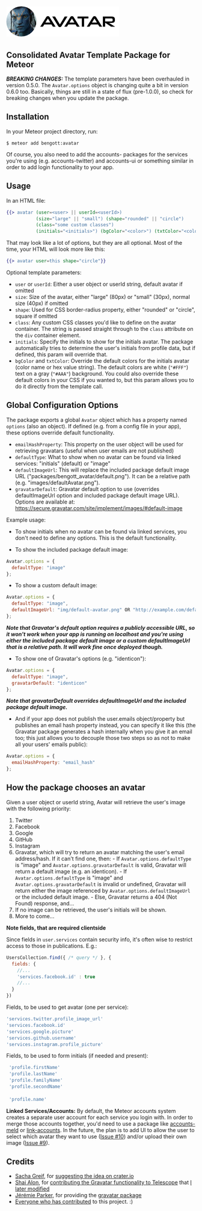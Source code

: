 ![logo](https://raw.githubusercontent.com/bengott/images/master/avatar-logo.png)
================================================================================

Consolidated Avatar Template Package for Meteor
-----------------------------------------------

***BREAKING CHANGES:***
The template parameters have been overhauled in version 0.5.0. The `Avatar.options` object is changing quite a bit in version 0.6.0 too. Basically, things are still in a state of flux (pre-1.0.0), so check for breaking changes when you update the package.


Installation
------------
In your Meteor project directory, run:
```shell
$ meteor add bengott:avatar
```
Of course, you also need to add the accounts-<service> packages for the services you're using (e.g. accounts-twitter) and accounts-ui or something similar in order to add login functionality to your app.

Usage
-----
In an HTML file:
```handlebars
{{> avatar (user=<user> || userId=<userId>)
           (size="large" || "small") (shape="rounded" || "circle")
           (class="some custom classes")
           (initials="<initials>") (bgColor="<color>") (txtColor="<color>") }}
```

That may look like a lot of options, but they are all optional. Most of the time, your HTML will look more like this:
```handlebars
{{> avatar user=this shape="circle"}}
```

Optional template parameters:
  - `user` or `userId`: Either a user object or userId string, default avatar if omitted
  - `size`: Size of the avatar, either "large" (80px) or "small" (30px), normal size (40px) if omitted
  - `shape`: Used for CSS border-radius property, either "rounded" or "circle", square if omitted
  - `class`: Any custom CSS classes you'd like to define on the avatar container. The string is passed straight through to the `class` attribute on the `div` container element.
  - `initials`: Specify the initials to show for the initials avatar. The package automatically tries to determine the user's initials from profile data, but if defined, this param will override that.
  - `bgColor` and `txtColor`: Override the default colors for the initials avatar (color name or hex value string). The default colors are white (`"#FFF"`) text on a gray (`"#AAA"`) background. You could also override these default colors in your CSS if you wanted to, but this param allows you to do it directly from the template call.

Global Configuration Options
----------------------------
The package exports a global `Avatar` object which has a property named `options` (also an object). If defined (e.g. from a config file in your app), these options override default functionality.

  - `emailHashProperty`: This property on the user object will be used for retrieving gravatars (useful when user emails are not published)
  - `defaultType`: What to show when no avatar can be found via linked services: "initials" (default) or "image"
  - `defaultImageUrl`: This will replace the included package default image URL ("packages/bengott_avatar/default.png"). It can be a relative path (e.g. "images/defaultAvatar.png").
  - `gravatarDefault`: Gravatar default option to use (overrides defaultImageUrl option and included package default image URL). Options are available at: https://secure.gravatar.com/site/implement/images/#default-image

Example usage:
- To show initials when no avatar can be found via linked services, you don't need to define any options. This is the default functionality.

- To show the included package default image:
```javascript
Avatar.options = {
  defaultType: "image"
};
```
- To show a custom default image:
```javascript
Avatar.options = {
  defaultType: "image",
  defaultImageUrl: "img/default-avatar.png" OR "http://example.com/default-avatar.png"
};
```
  ***Note that Gravatar's default option requires a publicly accessible URL, so it won't work when your app is running on localhost and you're using either the included package default image or a custom defaultImageUrl that is a relative path. It will work fine once deployed though.*** 

- To show one of Gravatar's options (e.g. "identicon"):
```javascript
Avatar.options = {
  defaultType: "image",
  gravatarDefault: "identicon"
};
```
  ***Note that gravatarDefault overrides defaultImageUrl and the included package default image.***

- And if your app does not publish the user.emails object/property but publishes an email hash property instead, you can specify it like this (the Gravatar package generates a hash internally when you give it an email too; this just allows you to decouple those two steps so as not to make all your users' emails public):
```javascript
Avatar.options = {
  emailHashProperty: "email_hash"
};
```

How the package chooses an avatar
---------------------------------
Given a user object or userId string, Avatar will retrieve the user's image with the following priority:
  1. Twitter
  2. Facebook
  3. Google
  4. GitHub
  5. Instagram
  6. Gravatar, which will try to return an avatar matching the user's email address/hash. If it can't find one, then:
    - If `Avatar.options.defaultType` is "image" and `Avatar.options.gravatarDefault` is valid, Gravatar will return a default image (e.g. an identicon).
    - If `Avatar.options.defaultType` is "image" and `Avatar.options.gravatarDefault` is invalid or undefined, Gravatar will return either the image referenced by `Avatar.options.defaultImageUrl` or the included default image.
    - Else, Gravatar returns a 404 (Not Found) response, and...
  7. If no image can be retrieved, the user's initials will be shown.
  8. More to come...

**Note fields, that are required clientside**

Since fields in `user.services` contain security info, it's often wise to restrict access to those in publications. E.g.:
```javascript
UsersCollection.find({ /* query */ }, {
  fields: {
    //...
    'services.facebook.id' : true
    //...
  }
})
```

Fields, to be used to get avatar (one per service):
```javascript
'services.twitter.profile_image_url'
'services.facebook.id'
'services.google.picture'
'services.github.username'
'services.instagram.profile_picture'
```

Fields, to be used to form initials (if needed and present):
```javascript
 'profile.firstName'
 'profile.lastName'
 'profile.familyName'
 'profile.secondName'
 
 'profile.name'
```

**Linked Services/Accounts:**
By default, the Meteor accounts system creates a separate user account for each service you login with. In order to merge those accounts together, you'd need to use a package like [accounts-meld](https://atmospherejs.com/splendido/accounts-meld) or [link-accounts](https://atmospherejs.com/bozhao/link-accounts). In the future, the plan is to add UI to allow the user to select which avatar they want to use ([Issue #10](https://github.com/bengott/meteor-avatar/issues/10)) and/or upload their own image ([Issue #9](https://github.com/bengott/meteor-avatar/issues/9)).

Credits
-------
- [Sacha Greif](https://github.com/SachaG), for [suggesting the idea on crater.io](http://crater.io/posts/BfMsgzs5AzEdp6Byu)
- [Shai Alon](https://github.com/shaialon), for [contributing the Gravatar functionality to Telescope](https://github.com/TelescopeJS/Telescope/pull/436) that [I later modified](https://github.com/TelescopeJS/Telescope/pull/438)
- [Jérémie Parker](https://github.com/p-j), for providing the [gravatar package](https://github.com/p-j/meteor-gravatar)
- [Everyone who has contributed](https://github.com/bengott/meteor-avatar/graphs/contributors) to this project. :)
